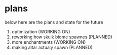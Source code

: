 # plans
below here are the plans and state for the future

1. optimization (WORKING ON)
2. reworking how skulk biome spawnes (PLANNED)
3. more enchantments (WORKING ON)
4. making altar actualy spawn (PLANNED)